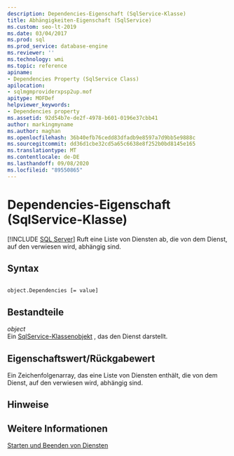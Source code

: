 ```yaml
---
description: Dependencies-Eigenschaft (SqlService-Klasse)
title: Abhängigkeiten-Eigenschaft (SqlService)
ms.custom: seo-lt-2019
ms.date: 03/04/2017
ms.prod: sql
ms.prod_service: database-engine
ms.reviewer: ''
ms.technology: wmi
ms.topic: reference
apiname:
- Dependencies Property (SqlService Class)
apilocation:
- sqlmgmproviderxpsp2up.mof
apitype: MOFDef
helpviewer_keywords:
- Dependencies property
ms.assetid: 92d54b7e-de2f-4978-b601-0196e37cbb41
author: markingmyname
ms.author: maghan
ms.openlocfilehash: 36b40efb76cedd83dfadb9e8597a7d9bb5e9888c
ms.sourcegitcommit: dd36d1cbe32cd5a65c6638e8f252b0bd8145e165
ms.translationtype: MT
ms.contentlocale: de-DE
ms.lasthandoff: 09/08/2020
ms.locfileid: "89550865"
---
```

# <a name="dependencies-property-sqlservice-class"></a>Dependencies-Eigenschaft (SqlService-Klasse)
[!INCLUDE [SQL Server](../../../includes/applies-to-version/sqlserver.md)]
  Ruft eine Liste von Diensten ab, die von dem Dienst, auf den verwiesen wird, abhängig sind.  
  
## <a name="syntax"></a>Syntax  
  
```  
  
object.Dependencies [= value]  
```  
  
## <a name="parts"></a>Bestandteile  
 *object*  
 Ein [SqlService-Klassenobjekt](../../../relational-databases/wmi-provider-configuration-classes/sqlservice-class/sqlservice-class.md) , das den Dienst darstellt.  
  
## <a name="property-valuereturn-value"></a>Eigenschaftswert/Rückgabewert  
 Ein Zeichenfolgenarray, das eine Liste von Diensten enthält, die von dem Dienst, auf den verwiesen wird, abhängig sind.  
  
## <a name="remarks"></a>Hinweise  
  
## <a name="see-also"></a>Weitere Informationen  
 [Starten und Beenden von Diensten](https://technet.microsoft.com/library/ms174886\(v=sql.105\).aspx)  
  
  
